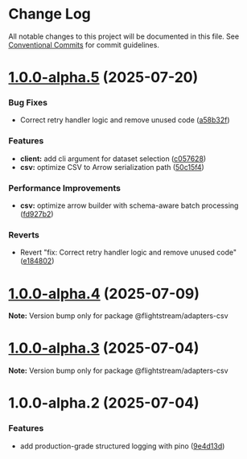 # Change Log

All notable changes to this project will be documented in this file.
See [Conventional Commits](https://conventionalcommits.org) for commit guidelines.

# [1.0.0-alpha.5](https://github.com/ggauravr/flightstream/compare/@flightstream/adapters-csv@1.0.0-alpha.4...@flightstream/adapters-csv@1.0.0-alpha.5) (2025-07-20)


### Bug Fixes

* Correct retry handler logic and remove unused code ([a58b32f](https://github.com/ggauravr/flightstream/commit/a58b32fdb7b8b70680edb2919a8bdca3f71015e1))


### Features

* **client:** add cli argument for dataset selection ([c057628](https://github.com/ggauravr/flightstream/commit/c0576286a80da846b4880db324a59d7f39690cc0))
* **csv:** optimize CSV to Arrow serialization path ([50c15f4](https://github.com/ggauravr/flightstream/commit/50c15f41f25603ca47d769a7f26bcb36c9a6547a))


### Performance Improvements

* **csv:** optimize arrow builder with schema-aware batch processing ([fd927b2](https://github.com/ggauravr/flightstream/commit/fd927b217b2b3d409b0a079ca9c5c577bbc6bb98))


### Reverts

* Revert "fix: Correct retry handler logic and remove unused code" ([e184802](https://github.com/ggauravr/flightstream/commit/e1848020cdd074d8dd9d66e12139ce1f4c01d68a))





# [1.0.0-alpha.4](https://github.com/ggauravr/flightstream/compare/@flightstream/adapters-csv@1.0.0-alpha.3...@flightstream/adapters-csv@1.0.0-alpha.4) (2025-07-09)

**Note:** Version bump only for package @flightstream/adapters-csv





# [1.0.0-alpha.3](https://github.com/ggauravr/flightstream/compare/@flightstream/adapters-csv@1.0.0-alpha.2...@flightstream/adapters-csv@1.0.0-alpha.3) (2025-07-04)

**Note:** Version bump only for package @flightstream/adapters-csv





# 1.0.0-alpha.2 (2025-07-04)


### Features

* add production-grade structured logging with pino ([9e4d13d](https://github.com/ggauravr/flightstream/commit/9e4d13dbf2c2c319b4fcaed4cb5aa251b4b7d7bb))

